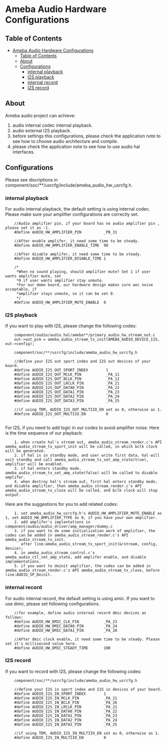 # Ameba Audio Hardware Configurations

## Table of Contents

- [Ameba Audio Hardware Configurations](#ameba-audio-hardware-configurations)
  - [Table of Contents](#table-of-contents)
  - [About ](#about-)
  - [Configurations ](#configurations-)
    - [internal playback](#internal-playback)
    - [I2S playback](#i2s-playback)
    - [internal record](#internal-record)
    - [I2S record](#i2s-record)

## About <a name = "about"></a>

Ameba audio project can achieve:
1. audio internal codec internal playback.
2. audio external I2S playback.
3. before settings this configurations, please check the application note to see how to choose audio architecture and compile.
4. please check the application note to see how to use audio hal interfaces.

## Configurations <a name = "configurations"></a>

Please see discriptions in component/soc/**/usrcfg/include/ameba_audio_hw_usrcfg.h.

### internal playback

For audio internal playback, the default setting is using internal codec.
Please make sure your amplifier configurations are correctly set.

```
    //Audio amplifier pin, if your board has no audio amplifier pin , please set it as -1.
    #define AUDIO_HW_AMPLIFIER_PIN          _PB_31

    //After enable amplifer, it need some time to be steady.
    #define AUDIO_HW_AMPLIFIER_ENABLE_TIME  90

    //After disable amplifer, it need some time to be steady.
    #define AUDIO_HW_AMPLIFIER_DISABLE_TIME 1

    /*
     *When no sound playing, should amplifier mute? Set 1 if user wants amplifier mute, set
     *0 if user wants amplifier stay unmute.
     *For our demo board, our hardware design makes sure aec noise acceptable, if
     *amplifier stays unmute, so it can be set 0.
     */
    #define AUDIO_HW_AMPLIFIER_MUTE_ENABLE  0
```

### I2S playback

If you want to play with I2S, please change the following codes:

```
    component/audio/audio_hal/ameba**/primary_audio_hw_stream_out.c
    out->out_pcm = ameba_audio_stream_tx_init(AMEBA_AUDIO_DEVICE_I2S, out->config);

    component/soc/**/usrcfg/include/ameba_audio_hw_usrcfg.h

    //define your I2S out sport index and I2S out devices of your board.
    #define AUDIO_I2S_OUT_SPORT_INDEX        1
    #define AUDIO_I2S_OUT_MCLK_PIN           _PA_11
    #define AUDIO_I2S_OUT_BCLK_PIN           _PA_12
    #define AUDIO_I2S_OUT_LRCLK_PIN          _PA_21
    #define AUDIO_I2S_OUT_DATA0_PIN          _PA_22
    #define AUDIO_I2S_OUT_DATA1_PIN          _PA_23
    #define AUDIO_I2S_OUT_DATA2_PIN          _PA_24
    #define AUDIO_I2S_OUT_DATA3_PIN          _PA_25

    //if using TDM, AUDIO_I2S_OUT_MULTIIO_EN set as 0, otherwise as 1.
    #define AUDIO_I2S_OUT_MULTIIO_EN         0


```

For I2S, if you need to add logic in our codes to avoid amplifier noise.
Here is the time sequence of our playback:

```
    1. when create hal's stream out, ameba_audio_stream_render.c's API ameba_audio_stream_tx_sport_init will be called, in which bclk clock will be generated.
    2. if hal is in standby mode, and user write first data, hal will exit standby and call ameba_audio_stream_tx_set_amp_state(true), amplifier will be enabled.
    3. if hal enters standby mode, ameba_audio_stream_tx_set_amp_state(false) will be called to disable amplifer.
    4. when destroy hal's stream out, first hal enters standby mode, and disable amplifier, then ameba_audio_stream_render.c's API ameba_audio_stream_tx_close will be called, and bclk clock will stop output.
```

Here are the suggestions for you to add related codes:

```
    1. set ameba_audio_hw_usrcfg.h's AUDIO_HW_AMPLIFIER_MUTE_ENABLE as 1, set AUDIO_HW_AMPLIFIER_TYPE as 0, if you have your own amplifier.
    2. add amplifer's implentations in component/audio/audio_driver/amp_manager/dummy.c
    3. if you want to do some initialization work of amplifier, the codes can be added in ameba_audio_stream_render.c's API ameba_audio_stream_tx_init.
       after line:ameba_audio_stream_tx_sport_init(&rstream, config, device);
    4. in ameba_audio_stream_control.c's ameba_audio_ctl_set_amp_state, add amplifer enable, and disable implementations.
    5. if you want to deinit amplifier, the codes can be added in ameba_audio_stream_render.c's API ameba_audio_stream_tx_close, before line:AUDIO_SP_Deinit.
```

### internal record

For audio internal record, the default setting is using amic.
If you want to use dmic, please set following configurations.

```
    //for example, define audio internal record dmic devices as follows:
    #define AUDIO_HW_DMIC_CLK_PIN           _PA_23
    #define AUDIO_HW_DMIC_DATA0_PIN         _PA_24
    #define AUDIO_HW_DMIC_DATA1_PIN         _PA_28

    //After dmic clock enable, it need some time to be steady. Please set it's millisecond value here.
    #define AUDIO_HW_DMIC_STEADY_TIME       100
```

### I2S record
If you want to record with I2S, please change the following codes:

```
    component/soc/**/usrcfg/include/ameba_audio_hw_usrcfg.h

    //define your I2S in sport index and I2S in devices of your board.
    #define AUDIO_I2S_IN_SPORT_INDEX        1
    #define AUDIO_I2S_IN_MCLK_PIN           _PA_11
    #define AUDIO_I2S_IN_BCLK_PIN           _PA_26
    #define AUDIO_I2S_IN_LRCLK_PIN          _PA_21
    #define AUDIO_I2S_IN_DATA0_PIN          _PA_22
    #define AUDIO_I2S_IN_DATA1_PIN          _PA_23
    #define AUDIO_I2S_IN_DATA2_PIN          _PA_24
    #define AUDIO_I2S_IN_DATA3_PIN          _PA_25

    //if using TDM, AUDIO_I2S_IN_MULTIIO_EN set as 0, otherwise as 1.
    #define AUDIO_I2S_IN_MULTIIO_EN         0

```